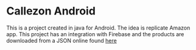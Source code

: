 # Callezon Android

This is a project created in java for Android. The idea is replicate Amazon app. This project has an integration with Firebase and the products are downloaded from a JSON online found 
[here](https://dummyjson.com/products)

